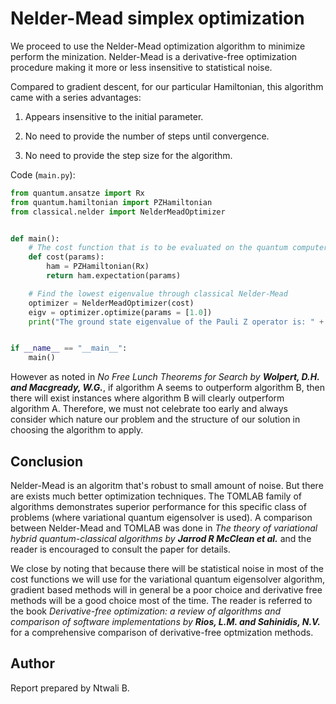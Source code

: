 # Nelder-Mead simplex optimization

We proceed to use the Nelder-Mead optimization algorithm to minimize perform the minization.
Nelder-Mead is a derivative-free optimization procedure making it more or less insensitive to
statistical noise.

Compared to gradient descent, for our particular Hamiltonian, this algorithm came with a series
advantages:

1. Appears insensitive to the initial parameter.

2. No need to provide the number of steps until convergence.

3. No need to provide the step size for the algorithm.

Code (`main.py`):

```python
from quantum.ansatze import Rx
from quantum.hamiltonian import PZHamiltonian
from classical.nelder import NelderMeadOptimizer


def main():
    # The cost function that is to be evaluated on the quantum computer and which returns to us the expectation value of the Hamiltonian
    def cost(params):
        ham = PZHamiltonian(Rx)
        return ham.expectation(params)

    # Find the lowest eigenvalue through classical Nelder-Mead
    optimizer = NelderMeadOptimizer(cost)
    eigv = optimizer.optimize(params = [1.0])
    print("The ground state eigenvalue of the Pauli Z operator is: " + str(eigv))


if __name__ == "__main__":
    main()

```

However as noted in _No Free Lunch Theorems for Search by **Wolpert, D.H. and Macgready, W.G.**_, if algorithm A seems to outperform algorithm B,
then there will exist instances where algorithm B will clearly outperform algorithm A.
Therefore, we must not celebrate too early and always consider which nature our problem and the structure
of our solution in choosing the algorithm to apply.


## Conclusion

Nelder-Mead is an algoritm that's robust to small amount of noise. But there are exists much better
optimization techniques. The TOMLAB family of algorithms demonstrates superior performance for this
specific class of problems (where variational quantum eigensolver is used).
A comparison between Nelder-Mead and TOMLAB was done in _The theory of variational hybrid quantum-classical algorithms by **Jarrod R McClean et al.**_
and the reader is encouraged to consult the paper for details.

We close by noting that because there will be statistical noise in most of the cost functions we will use
for the variational quantum eigensolver algorithm, gradient based methods will in general be a poor choice
and derivative free methods will be a good choice most of the time.
The reader is referred to the book _Derivative-free optimization: a review of algorithms and comparison of software implementations by **Rios, L.M. and Sahinidis, N.V.**_
for a comprehensive comparison of derivative-free optmization methods.


## Author

Report prepared by Ntwali B.
